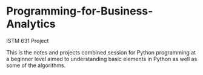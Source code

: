 # Programming-for-Business-Analytics
ISTM 631 Project

This is the notes and projects combined session for Python programming at a beginner level aimed to understanding basic elements in Python as well as some of the algorithms.
